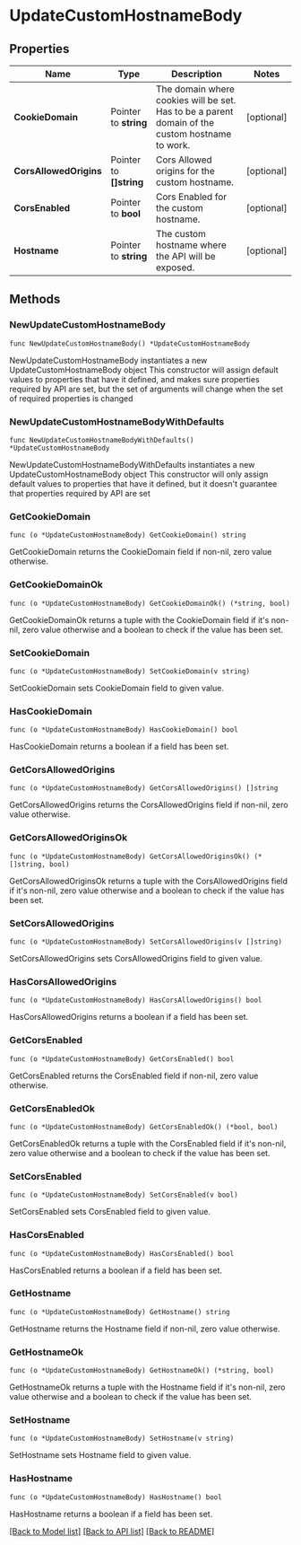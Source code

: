 # UpdateCustomHostnameBody

## Properties

Name | Type | Description | Notes
------------ | ------------- | ------------- | -------------
**CookieDomain** | Pointer to **string** | The domain where cookies will be set. Has to be a parent domain of the custom hostname to work. | [optional] 
**CorsAllowedOrigins** | Pointer to **[]string** | Cors Allowed origins for the custom hostname. | [optional] 
**CorsEnabled** | Pointer to **bool** | Cors Enabled for the custom hostname. | [optional] 
**Hostname** | Pointer to **string** | The custom hostname where the API will be exposed. | [optional] 

## Methods

### NewUpdateCustomHostnameBody

`func NewUpdateCustomHostnameBody() *UpdateCustomHostnameBody`

NewUpdateCustomHostnameBody instantiates a new UpdateCustomHostnameBody object
This constructor will assign default values to properties that have it defined,
and makes sure properties required by API are set, but the set of arguments
will change when the set of required properties is changed

### NewUpdateCustomHostnameBodyWithDefaults

`func NewUpdateCustomHostnameBodyWithDefaults() *UpdateCustomHostnameBody`

NewUpdateCustomHostnameBodyWithDefaults instantiates a new UpdateCustomHostnameBody object
This constructor will only assign default values to properties that have it defined,
but it doesn't guarantee that properties required by API are set

### GetCookieDomain

`func (o *UpdateCustomHostnameBody) GetCookieDomain() string`

GetCookieDomain returns the CookieDomain field if non-nil, zero value otherwise.

### GetCookieDomainOk

`func (o *UpdateCustomHostnameBody) GetCookieDomainOk() (*string, bool)`

GetCookieDomainOk returns a tuple with the CookieDomain field if it's non-nil, zero value otherwise
and a boolean to check if the value has been set.

### SetCookieDomain

`func (o *UpdateCustomHostnameBody) SetCookieDomain(v string)`

SetCookieDomain sets CookieDomain field to given value.

### HasCookieDomain

`func (o *UpdateCustomHostnameBody) HasCookieDomain() bool`

HasCookieDomain returns a boolean if a field has been set.

### GetCorsAllowedOrigins

`func (o *UpdateCustomHostnameBody) GetCorsAllowedOrigins() []string`

GetCorsAllowedOrigins returns the CorsAllowedOrigins field if non-nil, zero value otherwise.

### GetCorsAllowedOriginsOk

`func (o *UpdateCustomHostnameBody) GetCorsAllowedOriginsOk() (*[]string, bool)`

GetCorsAllowedOriginsOk returns a tuple with the CorsAllowedOrigins field if it's non-nil, zero value otherwise
and a boolean to check if the value has been set.

### SetCorsAllowedOrigins

`func (o *UpdateCustomHostnameBody) SetCorsAllowedOrigins(v []string)`

SetCorsAllowedOrigins sets CorsAllowedOrigins field to given value.

### HasCorsAllowedOrigins

`func (o *UpdateCustomHostnameBody) HasCorsAllowedOrigins() bool`

HasCorsAllowedOrigins returns a boolean if a field has been set.

### GetCorsEnabled

`func (o *UpdateCustomHostnameBody) GetCorsEnabled() bool`

GetCorsEnabled returns the CorsEnabled field if non-nil, zero value otherwise.

### GetCorsEnabledOk

`func (o *UpdateCustomHostnameBody) GetCorsEnabledOk() (*bool, bool)`

GetCorsEnabledOk returns a tuple with the CorsEnabled field if it's non-nil, zero value otherwise
and a boolean to check if the value has been set.

### SetCorsEnabled

`func (o *UpdateCustomHostnameBody) SetCorsEnabled(v bool)`

SetCorsEnabled sets CorsEnabled field to given value.

### HasCorsEnabled

`func (o *UpdateCustomHostnameBody) HasCorsEnabled() bool`

HasCorsEnabled returns a boolean if a field has been set.

### GetHostname

`func (o *UpdateCustomHostnameBody) GetHostname() string`

GetHostname returns the Hostname field if non-nil, zero value otherwise.

### GetHostnameOk

`func (o *UpdateCustomHostnameBody) GetHostnameOk() (*string, bool)`

GetHostnameOk returns a tuple with the Hostname field if it's non-nil, zero value otherwise
and a boolean to check if the value has been set.

### SetHostname

`func (o *UpdateCustomHostnameBody) SetHostname(v string)`

SetHostname sets Hostname field to given value.

### HasHostname

`func (o *UpdateCustomHostnameBody) HasHostname() bool`

HasHostname returns a boolean if a field has been set.


[[Back to Model list]](../README.md#documentation-for-models) [[Back to API list]](../README.md#documentation-for-api-endpoints) [[Back to README]](../README.md)


